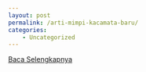 ```yaml
---
layout: post
permalink: /arti-mimpi-kacamata-baru/
categories:
    - Uncategorized
---
```


[Baca Selengkapnya](/02)